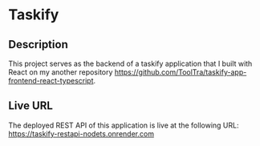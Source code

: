 # Taskify

## Description
This project serves as the backend of a taskify application that I built with React on my another repository https://github.com/ToolTra/taskify-app-frontend-react-typescript.

## Live URL
The deployed REST API of this application is live at the following URL: https://taskify-restapi-nodets.onrender.com
